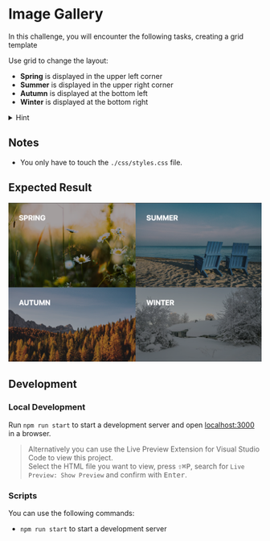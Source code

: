 # Image Gallery

In this challenge, you will encounter the following tasks, creating a grid template

Use grid to change the layout:

- **Spring** is displayed in the upper left corner
- **Summer** is displayed in the upper right corner
- **Autumn** is displayed at the bottom left
- **Winter** is displayed at the bottom right

<details>
<summary>
Hint
</summary>
 You need only two lines of code in your grid container
</details>

## Notes

- You only have to touch the `./css/styles.css` file.

## Expected Result

![result](./assets/grid-challenge_image-gallery.png)

## Development

### Local Development

Run `npm run start` to start a development server and open [localhost:3000](http://localhost:3000) in a browser.

> Alternatively you can use the Live Preview Extension for Visual Studio Code to view this project.  
> Select the HTML file you want to view, press <kbd>⇧</kbd><kbd>⌘</kbd><kbd>P</kbd>, search for `Live Preview: Show Preview` and confirm with <kbd>Enter</kbd>.

### Scripts

You can use the following commands:

- `npm run start` to start a development server
